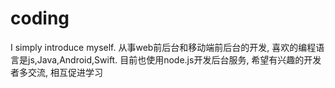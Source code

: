 # coding
I simply introduce myself.  从事web前后台和移动端前后台的开发, 喜欢的编程语言是js,Java,Android,Swift. 目前也使用node.js开发后台服务, 希望有兴趣的开发者多交流, 相互促进学习
